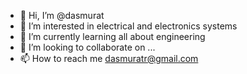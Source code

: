 - 👋 Hi, I’m @dasmurat
- 👀 I’m interested in electrical and electronics systems
- 🌱 I’m currently learning all about engineering
- 💞️ I’m looking to collaborate on ...
- 📫 How to reach me dasmuratr@gmail.com

<!---
dasmurat/dasmurat is a ✨ special ✨ repository because its `README.md` (this file) appears on your GitHub profile.
You can click the Preview link to take a look at your changes.
--->
